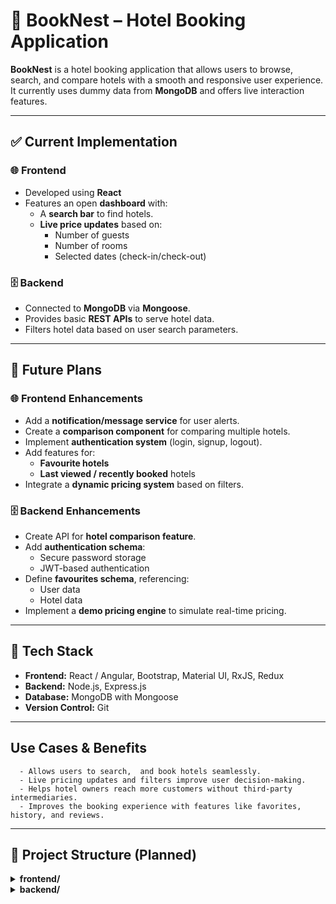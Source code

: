 # 🏨 BookNest – Hotel Booking Application

**BookNest** is a hotel booking application that allows users to browse, search, and compare hotels with a smooth and responsive user experience. It currently uses dummy data from **MongoDB** and offers live interaction features.

---

## ✅ Current Implementation

### 🌐 Frontend
- Developed using **React**
- Features an open **dashboard** with:
  - A **search bar** to find hotels.
  - **Live price updates** based on:
    - Number of guests
    - Number of rooms
    - Selected dates (check-in/check-out)

### 🗄️ Backend
- Connected to **MongoDB** via **Mongoose**.
- Provides basic **REST APIs** to serve hotel data.
- Filters hotel data based on user search parameters.

---

## 🚧 Future Plans

### 🌐 Frontend Enhancements
- Add a **notification/message service** for user alerts.
- Create a **comparison component** for comparing multiple hotels.
- Implement **authentication system** (login, signup, logout).
- Add features for:
  - **Favourite hotels**
  - **Last viewed / recently booked** hotels
- Integrate a **dynamic pricing system** based on filters.

### 🗄️ Backend Enhancements
- Create API for **hotel comparison feature**.
- Add **authentication schema**:
  - Secure password storage
  - JWT-based authentication
- Define **favourites schema**, referencing:
  - User data
  - Hotel data
- Implement a **demo pricing engine** to simulate real-time pricing.

---

## 🧱 Tech Stack

- **Frontend:** React / Angular, Bootstrap, Material UI, RxJS, Redux
- **Backend:** Node.js, Express.js
- **Database:** MongoDB with Mongoose
- **Version Control:** Git

---

## Use Cases & Benefits
  
	  - Allows users to search,  and book hotels seamlessly.
	  - Live pricing updates and filters improve user decision-making.
	  - Helps hotel owners reach more customers without third-party intermediaries. 
      - Improves the booking experience with features like favorites, history, and reviews.


  

---
## 📂 Project Structure (Planned)
<details> <summary><strong>frontend/</strong></summary>

- ├── src/
-   ├── API/              # Axios/fetch wrappers for backend calls
-   ├── assets/           # Static assets like images, icons, fonts
-   ├── cards/            # Reusable card components for hotel listings, etc.
-   ├── components/ 
-   │   └── UI/           # Shared UI components like buttons, modals, etc.
-   ├── component files/  # Main component logic files (pages, views)
-   ├── helpers/          # Utility functions and helpers
-   ├── store/            # State management (Redux, Context API, etc.)
-   └── types/            # Type definitions (TypeScript interfaces/types)
    </summary>
</details> 
<details> <summary><strong>backend/</strong></summary>

- ├── helpers/              # Utility functions used across backend
- ├── middleware/           # Auth, error handling, logging middleware
- ├── models/               # Mongoose schemas for users, hotels, etc.
- ├── routes/               # API route handlers
- ├── index.js              # Entry point of the Express server
- └── mongo.js              # MongoDB connection logic
</details>
